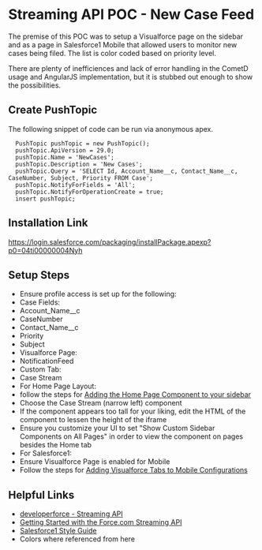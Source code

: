 Streaming API POC - New Case Feed
==================================
The premise of this POC was to setup a Visualforce page on the sidebar and as a page in Salesforce1 Mobile that allowed users to monitor new cases being filed. The list is color coded based on priority level.

There are plenty of inefficiences and lack of error handling in the CometD usage and AngularJS implementation, but it is stubbed out enough to show the possibilities.

Create PushTopic
----------------
The following snippet of code can be run via anonymous apex.
```
  PushTopic pushTopic = new PushTopic();
  pushTopic.ApiVersion = 29.0;
  pushTopic.Name = 'NewCases';
  pushTopic.Description = 'New Cases';
  pushTopic.Query = 'SELECT Id, Account_Name__c, Contact_Name__c, CaseNumber, Subject, Priority FROM Case';
  pushTopic.NotifyForFields = 'All';
  pushTopic.NotifyForOperationCreate = true;
  insert pushTopic;
```

Installation Link
-----------------
https://login.salesforce.com/packaging/installPackage.apexp?p0=04ti00000004Nyh

Setup Steps
-----------
- Ensure profile access is set up for the following:
 - Case Fields:
  - Account_Name__c
  - CaseNumber
  - Contact_Name__c
  - Priority
  - Subject
 - Visualforce Page:
  - NotificationFeed
 - Custom Tab:
  - Case Stream
- For Home Page Layout:
 - follow the steps for [Adding the Home Page Component to your sidebar](http://help.bluemangolearning.com/m/salesforce/l/24429-adding-the-home-page-component-to-your-sidebar)
 - Choose the Case Stream (narrow left) component
  - If the component appears too tall for your liking, edit the HTML of the component to lessen the height of the iframe
 - Ensure you customize your UI to set "Show Custom Sidebar Components on All Pages" in order to view the component on pages besides the Home tab
- For Salesforce1:
 - Ensure Visualforce Page is enabled for Mobile
 - Follow the steps for [Adding Visualforce Tabs to Mobile Configurations](http://www.salesforce.com/us/developer/docs/pages/Content/pages_mobile_configs.htm)

Helpful Links
-------------
- [developerforce - Streaming API](http://wiki.developerforce.com/page/Streaming_API)
- [Getting Started with the Force.com Streaming API](http://wiki.developerforce.com/page/Getting_Started_with_the_Force.com_Streaming_API)
- [Salesforce1 Style Guide](http://sfdc-styleguide.herokuapp.com/)
 - Colors where referenced from here